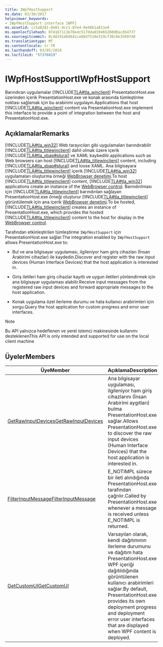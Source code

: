 ```yaml
---
title: IWpfHostSupport
ms.date: 03/30/2017
helpviewer_keywords:
- IWpfHostSupport interface [WPF]
ms.assetid: cc5a0281-de81-4cc1-87e4-0e46b1a811e9
ms.openlocfilehash: 074167111b78edc517dda019465260d0acd54737
ms.sourcegitcommit: 0c48191d6d641ce88d7510e319cf38c0e35697d0
ms.translationtype: MT
ms.contentlocale: tr-TR
ms.lasthandoff: 03/05/2019
ms.locfileid: "57376019"
---
```

# <a name="iwpfhostsupport"></a><span data-ttu-id="1aba0-102">IWpfHostSupport</span><span class="sxs-lookup"><span data-stu-id="1aba0-102">IWpfHostSupport</span></span>
<span data-ttu-id="1aba0-103">Barındıran uygulamalar [!INCLUDE[TLA#tla_winclient](../../../../includes/tlasharptla-winclient-md.md)] PresentationHost.exe üzerinden içerik PresentationHost.exe ve konak arasında tümleştirme noktası sağlamak için bu arabirimi uygulayın.</span><span class="sxs-lookup"><span data-stu-id="1aba0-103">Applications that host [!INCLUDE[TLA#tla_winclient](../../../../includes/tlasharptla-winclient-md.md)] content via PresentationHost.exe implement this interface to provide a point of integration between the host and PresentationHost.exe.</span></span>  
  
## <a name="remarks"></a><span data-ttu-id="1aba0-104">Açıklamalar</span><span class="sxs-lookup"><span data-stu-id="1aba0-104">Remarks</span></span>  
 [!INCLUDE[TLA#tla_win32](../../../../includes/tlasharptla-win32-md.md)] <span data-ttu-id="1aba0-105">Web tarayıcıları gibi uygulamaları barındırabilir [!INCLUDE[TLA#tla_titlewinclient](../../../../includes/tlasharptla-titlewinclient-md.md)] dahil olmak üzere içerik [!INCLUDE[TLA#tla_xbap#plural](../../../../includes/tlasharptla-xbapsharpplural-md.md)] ve XAML kaybedilir.</span><span class="sxs-lookup"><span data-stu-id="1aba0-105">applications such as Web browsers can host [!INCLUDE[TLA#tla_titlewinclient](../../../../includes/tlasharptla-titlewinclient-md.md)] content, including [!INCLUDE[TLA#tla_xbap#plural](../../../../includes/tlasharptla-xbapsharpplural-md.md)] and loose XAML.</span></span> <span data-ttu-id="1aba0-106">Ana bilgisayara [!INCLUDE[TLA#tla_titlewinclient](../../../../includes/tlasharptla-titlewinclient-md.md)] içerik [!INCLUDE[TLA#tla_win32](../../../../includes/tlasharptla-win32-md.md)] uygulamaları oluşturma örneği [WebBrowser denetimi](https://go.microsoft.com/fwlink/?LinkId=97911).</span><span class="sxs-lookup"><span data-stu-id="1aba0-106">To host [!INCLUDE[TLA#tla_titlewinclient](../../../../includes/tlasharptla-titlewinclient-md.md)] content, [!INCLUDE[TLA#tla_win32](../../../../includes/tlasharptla-win32-md.md)] applications create an instance of the [WebBrowser control](https://go.microsoft.com/fwlink/?LinkId=97911).</span></span> <span data-ttu-id="1aba0-107">Barındırılması için [!INCLUDE[TLA#tla_titlewinclient](../../../../includes/tlasharptla-titlewinclient-md.md)] barındırılan sağlayan PresentationHost.exe örneği oluşturur [!INCLUDE[TLA#tla_titlewinclient](../../../../includes/tlasharptla-titlewinclient-md.md)] görüntülemek için ana içerik [WebBrowser denetimi](https://go.microsoft.com/fwlink/?LinkId=97911).</span><span class="sxs-lookup"><span data-stu-id="1aba0-107">To be hosted, [!INCLUDE[TLA#tla_titlewinclient](../../../../includes/tlasharptla-titlewinclient-md.md)] creates an instance of PresentationHost.exe, which provides the hosted [!INCLUDE[TLA#tla_titlewinclient](../../../../includes/tlasharptla-titlewinclient-md.md)] content to the host for display in the [WebBrowser control](https://go.microsoft.com/fwlink/?LinkId=97911).</span></span>  
  
 <span data-ttu-id="1aba0-108">Tarafından etkinleştirilen tümleştirme `IWpfHostSupport` için PresentationHost.exe sağlar:</span><span class="sxs-lookup"><span data-stu-id="1aba0-108">The integration enabled by `IWpfHostSupport` allows PresentationHost.exe to:</span></span>  
  
-   <span data-ttu-id="1aba0-109">Bul ve ana bilgisayar uygulaması, ilgileniyor ham giriş cihazları (İnsan Arabirimi cihazlar) ile kaydedin.</span><span class="sxs-lookup"><span data-stu-id="1aba0-109">Discover and register with the raw input devices (Human Interface Devices) that the host application is interested in.</span></span>  
  
-   <span data-ttu-id="1aba0-110">Giriş iletileri ham giriş cihazlar kayıtlı ve uygun iletileri yönlendirmek için ana bilgisayar uygulaması alabilir.</span><span class="sxs-lookup"><span data-stu-id="1aba0-110">Receive input messages from the registered raw input devices and forward appropriate messages to the host application.</span></span>  
  
-   <span data-ttu-id="1aba0-111">Konak uygulama özel ilerleme durumu ve hata kullanıcı arabirimleri için sorgu.</span><span class="sxs-lookup"><span data-stu-id="1aba0-111">Query the host application for custom progress and error user interfaces.</span></span>  
  
> [!NOTE]
>  <span data-ttu-id="1aba0-112">Bu API yalnızca hedeflenen ve yerel istemci makinesinde kullanımı desteklenen</span><span class="sxs-lookup"><span data-stu-id="1aba0-112">This API is only intended and supported for use on the local client machine</span></span>  
  
## <a name="members"></a><span data-ttu-id="1aba0-113">Üyeler</span><span class="sxs-lookup"><span data-stu-id="1aba0-113">Members</span></span>  
  
|<span data-ttu-id="1aba0-114">Üye</span><span class="sxs-lookup"><span data-stu-id="1aba0-114">Member</span></span>|<span data-ttu-id="1aba0-115">Açıklama</span><span class="sxs-lookup"><span data-stu-id="1aba0-115">Description</span></span>|  
|------------|-----------------|  
|[<span data-ttu-id="1aba0-116">GetRawInputDevices</span><span class="sxs-lookup"><span data-stu-id="1aba0-116">GetRawInputDevices</span></span>](getrawinputdevices.md)|<span data-ttu-id="1aba0-117">Ana bilgisayar uygulaması, ilgileniyor ham giriş cihazlarını (İnsan Arabirimi aygıtları) bulma PresentationHost.exe sağlar.</span><span class="sxs-lookup"><span data-stu-id="1aba0-117">Allows PresentationHost.exe to discover the raw input devices (Human Interface Devices) that the host application is interested in.</span></span>|  
|[<span data-ttu-id="1aba0-118">FilterInputMessage</span><span class="sxs-lookup"><span data-stu-id="1aba0-118">FilterInputMessage</span></span>](filterinputmessage.md)|<span data-ttu-id="1aba0-119">E_NOTIMPL sürece bir ileti alındığında PresentationHost.exe tarafından çağrılır.</span><span class="sxs-lookup"><span data-stu-id="1aba0-119">Called by PresentationHost.exe whenever a message is received unless E_NOTIMPL is returned.</span></span>|  
|[<span data-ttu-id="1aba0-120">GetCustomUI</span><span class="sxs-lookup"><span data-stu-id="1aba0-120">GetCustomUI</span></span>](getcustomui.md)|<span data-ttu-id="1aba0-121">Varsayılan olarak, kendi dağıtımının ilerleme durumunu ve dağıtım hata PresentationHost.exe WPF içeriği dağıtıldığında görüntülenen kullanıcı arabirimleri sağlar.</span><span class="sxs-lookup"><span data-stu-id="1aba0-121">By default, PresentationHost.exe provides its own deployment progress and deployment error user interfaces that are displayed when WPF content is deployed.</span></span>|
